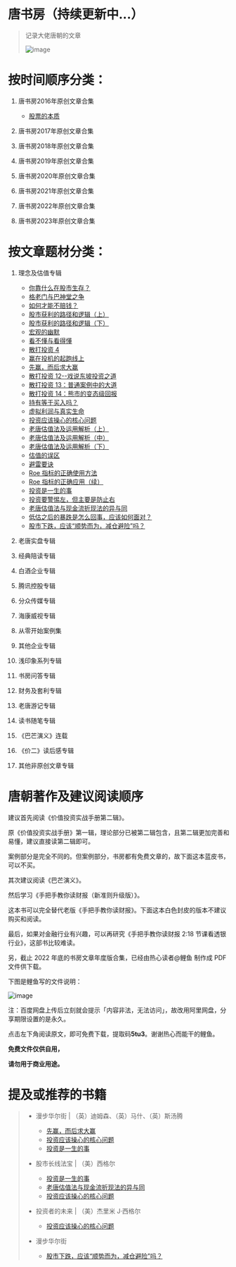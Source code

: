 # 唐书房（持续更新中...）

> 记录大佬唐朝的文章
>
> ![image](https://github.com/fengyumozhu/tsf/assets/6201828/0be31488-e5f4-4855-86ec-114db74e1a53)

# 按时间顺序分类：

1. 唐书房2016年原创文章合集
   - [股票的本质](docs/2016/股票的本质.md) 

2. 唐书房2017年原创文章合集


3. 唐书房2018年原创文章合集


4. 唐书房2019年原创文章合集


5. 唐书房2020年原创文章合集


6. 唐书房2021年原创文章合集


7. 唐书房2022年原创文章合集


8. 唐书房2023年原创文章合集

# 按文章题材分类：

1. 理念及估值专辑
   - [你靠什么在股市生存？](docs/2016/你靠什么在股市生存.md)
   - [格老门与巴神堂之争](docs/2016/格老门与巴神堂之争.md)
   - [如何才能不赔钱？](docs/2016/如何才能不赔钱.md)
   - [股市获利的路径和逻辑（上）](docs/2016/股市获利的路径和逻辑上.md)
   - [股市获利的路径和逻辑（下）](docs/2016/股市获利的路径和逻辑下.md)
   - [宏观的幽默](docs/2016/宏观的幽默.md)
   - [看不懂与看得懂](docs/2016/看不懂与看得懂.md)
   - [散打投资 4](docs/2016/散打投资4.md)
   - [赢在投机的起跑线上](docs/2016/赢在投机的起跑线上.md)
   - [先赢，而后求大赢](docs/2016/先赢而后求大赢.md)
   - [散打投资 12--戏说东坡投资之道](docs/2016/散打投资12--戏说东坡投资之道.md)
   - [散打投资 13：普通案例中的大道](docs/2016/散打投资13普通案例中的大道.md)
   - [散打投资 14：熊市的变态级回报](docs/2016/散打投资14熊市的变态级回报.md)
   - [持有等于买入吗？](docs/2016/持有等于买入吗.md)
   - [虚拟利润与真实生命](docs/2016/虚拟利润与真实生命.md)
   - [投资应该操心的核心问题](docs/2016/投资应该操心的核心问题.md)
   - [老唐估值法及运用解析（上）](docs/2016/老唐估值法及运用解析上.md)
   - [老唐估值法及运用解析（中）](docs/2016/老唐估值法及运用解析中.md)
   - [老唐估值法及运用解析（下）](docs/2016/老唐估值法及运用解析下.md)
   - [估值的误区](docs/2016/估值的误区.md)
   - [避雷要诀](docs/2016/避雷要诀.md)
   - [Roe 指标的正确使用方法](docs/2016/roe指标的正确使用方法.md)
   - [Roe 指标的正确应用（续）](docs/2016/roe指标的正确应用续.md)
   - [投资是一生的事](docs/2016/投资是一生的事.md)
   - [投资要警惕左，但主要是防止右](docs/2016/投资要警惕左但主要是防止右.md)
   - [老唐估值法与现金流折现法的异与同](docs/2016/老唐估值法与现金流折现法的异与同.md)
   - [低估之后的暴跌是怎么回事，应该如何面对？](docs/2016/低估之后的暴跌是怎么回事应该如何面对.md)
   - [股市下跌，应该“顺势而为，减仓避险”吗？](docs/2016/股市下跌应该顺势而为减仓避险吗.md)

2. 老唐实盘专辑


3. 经典陪读专辑


4. 白酒企业专辑


5. 腾讯控股专辑


6. 分众传媒专辑


7. 海康威视专辑


8. 从零开始案例集


9. 其他企业专辑


10. 浅印象系列专辑


11. 书房问答专辑


12. 财务及套利专辑


13. 老唐游记专辑


14. 读书随笔专辑


15. 《巴芒演义》连载


16. 《价二》读后感专辑


17. 其他非原创文章专辑

# 唐朝著作及建议阅读顺序

建议首先阅读《价值投资实战手册第二辑》。

原《价值投资实战手册》第一辑，理论部分已被第二辑包含，且第二辑更加完善和易懂，建议直接读第二辑即可。

案例部分是完全不同的。但案例部分，书房都有免费文章的，故下面这本蓝皮书，可以不买。

其次建议阅读《巴芒演义》。

然后学习《手把手教你读财报（新准则升级版）》。

这本书可以完全替代老版《手把手教你读财报》。下面这本白色封皮的版本不建议购买和阅读。

最后，如果对金融行业有兴趣，可以再研究《手把手教你读财报 2:18 节课看透银行业》，这部书比较难读。

另，截止 2022 年底的书房文章年度版合集，已经由热心读者@鲤鱼 制作成 PDF 文件供下载。

下图是鲤鱼写的文件说明：

![image](https://github.com/fengyumozhu/tsf/assets/6201828/cbbfc843-17d7-4841-8616-11573e210459)

注：百度网盘上传后立刻就会提示「内容非法，无法访问」，故改用阿里网盘，分享期限设置的是永久。

点击左下角阅读原文，即可免费下载，提取码**5tu3**。谢谢热心而能干的鲤鱼。

**免费文件仅供自用，**

**请勿用于商业用途。**

# 提及或推荐的书籍

> - 漫步华尔街 | （英）迪姆森、（英）马什、（英）斯汤腾
>   - [先赢，而后求大赢](docs/先赢而后求大赢.md)
>   - [投资应该操心的核心问题](docs/投资应该操心的核心问题.md)
>   - [投资是一生的事](docs/投资是一生的事.md)  
>
> - 股市长线法宝 | （美）西格尔   
>   - [投资是一生的事](docs/投资是一生的事.md) 
>   - [老唐估值法与现金流折现法的异与同](docs/老唐估值法与现金流折现法的异与同.md)
>   - [投资应该操心的核心问题](docs/投资应该操心的核心问题.md)
>   
> - 投资者的未来   | （美）杰里米 J·西格尔
>   - [投资应该操心的核心问题](docs/投资应该操心的核心问题.md) 
>   
> - 漫步华尔街
>   - [股市下跌，应该“顺势而为，减仓避险”吗？](docs/股市下跌应该顺势而为减仓避险吗.md)

